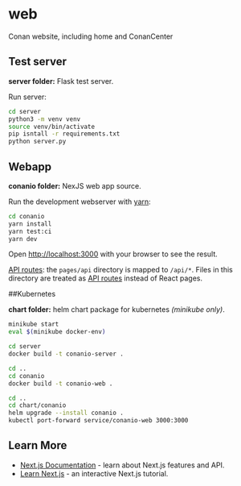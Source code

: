 # web
Conan website, including home and ConanCenter

## Test server

**server folder:** Flask test server.

Run server:

```bash
cd server
python3 -m venv venv
source venv/bin/activate
pip isntall -r requirements.txt
python server.py
```

## Webapp

**conanio folder:** NexJS web app source.

Run the development webserver with [yarn](https://yarnpkg.com/):

```bash
cd conanio
yarn install
yarn test:ci
yarn dev
```

Open [http://localhost:3000](http://localhost:3000) with your browser to see the result.


[API routes](https://nextjs.org/docs/api-routes/introduction): the `pages/api` directory is mapped to `/api/*`. Files in this directory are treated as [API routes](https://nextjs.org/docs/api-routes/introduction) instead of React pages.

##Kubernetes

**chart folder:** helm chart package for kubernetes *(minikube only)*.

```bash
minikube start
eval $(minikube docker-env)

cd server
docker build -t conanio-server .

cd ..
cd conanio
docker build -t conanio-web .

cd ..
cd chart/conanio
helm upgrade --install conanio .
kubectl port-forward service/conanio-web 3000:3000
```

## Learn More

- [Next.js Documentation](https://nextjs.org/docs) - learn about Next.js features and API.
- [Learn Next.js](https://nextjs.org/learn) - an interactive Next.js tutorial.
